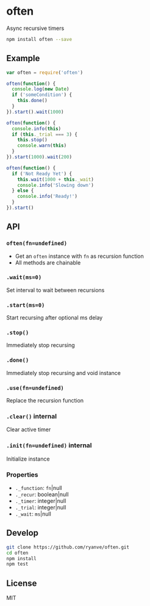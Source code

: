 # often
Async recursive timers

```sh
npm install often --save
```
## Example

```js
var often = require('often')

often(function() {
  console.log(new Date)
  if ('someCondition') {
    this.done()
  }
}).start().wait(1000)

often(function() {
  console.info(this)
  if (this._trial === 3) {
    this.stop()
    console.warn(this)
  }
}).start(1000).wait(200)

often(function() {
  if ('Not Ready Yet') {
    this.wait(1000 + this._wait)
    console.info('Slowing down')
  } else {
    console.info('Ready!')
  }
}).start()
```

## API

### `often(fn=undefined)`
- Get an `often` instance with `fn` as recursion function
- All methods are chainable

### `.wait(ms=0)`
Set interval to wait between recursions

### `.start(ms=0)`
Start recursing after optional ms delay

### `.stop()`
Immediately stop recursing

### `.done()`
Immediately stop recursing and void instance

### `.use(fn=undefined)`
Replace the recursion function

### `.clear()` **internal**
Clear active timer

### `.init(fn=undefined)` **internal**
Initialize instance

### Properties
- `._function`: `fn`|null
- `._recur`: boolean|null
- `._timer`: integer|null
- `._trial`: integer|null
- `._wait`: `ms`|null

## Develop

```sh
git clone https://github.com/ryanve/often.git
cd often
npm install
npm test
```

## License
MIT
